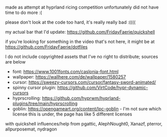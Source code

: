 made as attempt at hyprland ricing competition
unfortunately did not have time to do more :(

please don't look at the code too hard, it's really really bad :((((

my actual bar that I'd update: https://github.com/FridayFaerie/quickshell

if you're looking for something in the video that's not here, it might be at https://github.com/FridayFaerie/dotfiles



I do not include copyrighted assets that I've no right to distribute; sources are below

- font: https://www.1001fonts.com/caslonia-font.html
- wallpaper: https://wallhere.com/de/wallpaper/1580257
- cursor: https://sweezy-cursors.com/cursor/fantasy-sword-animated/
- spinny cursor plugin: https://github.com/VirtCode/hypr-dynamic-cursors
- hyprscrolling: https://github.com/hyprwm/hyprland-plugins/tree/main/hyprscrolling
- goblin: https://opengameart.org/content/lpc-goblin - I'm not sure which license this is under, the page has like 5 different licenses

with quickshell influences/help from pgattic, AlephNought0, Xanazf, pterror, allpurposemat, nydragon

